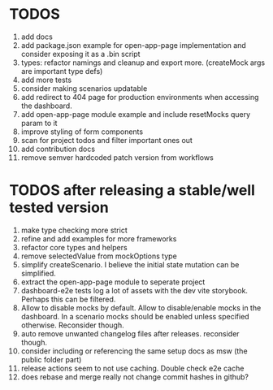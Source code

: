 # TODOS

1. add docs
1. add package.json example for open-app-page implementation and consider exposing it as a .bin script
1. types: refactor namings and cleanup and export more. (createMock args are important type defs)
1. add more tests
1. consider making scenarios updatable
1. add redirect to 404 page for production environments when accessing the dashboard.
1. add open-app-page module example and include resetMocks query param to it
1. improve styling of form components
1. scan for project todos and filter important ones out
1. add contribution docs
1. remove semver hardcoded patch version from workflows

# TODOS after releasing a stable/well tested version

1. make type checking more strict
1. refine and add examples for more frameworks
1. refactor core types and helpers
1. remove selectedValue from mockOptions type
1. simplify createScenario. I believe the initial state mutation can be simplified.
1. extract the open-app-page module to seperate project
1. dashboard-e2e tests log a lot of assets with the dev vite storybook. Perhaps this can be filtered.
1. Allow to disable mocks by default. Allow to disable/enable mocks in the dashboard.
   In a scenario mocks should be enabled unless specified otherwise. Reconsider though.
1. auto remove unwanted changelog files after releases. reconsider though.
1. consider including or referencing the same setup docs as msw (the public folder part)
1. release actions seem to not use caching. Double check e2e cache
1. does rebase and merge really not change commit hashes in github?
